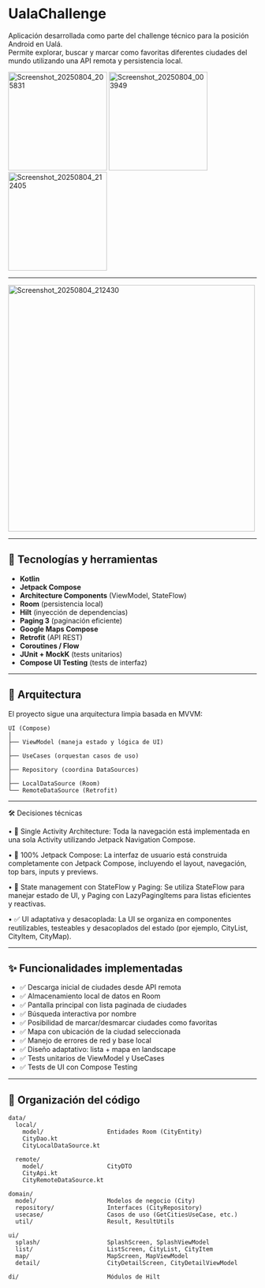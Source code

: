 # UalaChallenge

Aplicación desarrollada como parte del challenge técnico para la posición Android en Ualá.  
Permite explorar, buscar y marcar como favoritas diferentes ciudades del mundo utilizando una API remota y persistencia local.

<img width="200" alt="Screenshot_20250804_205831" src="https://github.com/user-attachments/assets/c4e121b7-ba9b-4f5a-bd1d-5a58d23028ae" />
<img width="200" alt="Screenshot_20250804_003949" src="https://github.com/user-attachments/assets/531bdbd2-76e1-43a4-8d6b-76659015504e" />
<img width="200"  alt="Screenshot_20250804_212405" src="https://github.com/user-attachments/assets/233d16c0-bb82-4c4a-a144-a6915f22fa39" />

---
<img width="500" alt="Screenshot_20250804_212430" src="https://github.com/user-attachments/assets/88bc7703-a7cf-437e-a8d2-de9f8b638c5c" />

---

## 🧩 Tecnologías y herramientas

- **Kotlin**
- **Jetpack Compose**
- **Architecture Components** (ViewModel, StateFlow)
- **Room** (persistencia local)
- **Hilt** (inyección de dependencias)
- **Paging 3** (paginación eficiente)
- **Google Maps Compose**
- **Retrofit** (API REST)
- **Coroutines / Flow**
- **JUnit + MockK** (tests unitarios)
- **Compose UI Testing** (tests de interfaz)

---

## 🧠 Arquitectura

El proyecto sigue una arquitectura limpia basada en MVVM:

```
UI (Compose)
│
├── ViewModel (maneja estado y lógica de UI)
│
├── UseCases (orquestan casos de uso)
│
├── Repository (coordina DataSources)
│
├── LocalDataSource (Room)
└── RemoteDataSource (Retrofit)
```

---


🛠️ Decisiones técnicas

•	🧩 Single Activity Architecture:
    Toda la navegación está implementada en una sola Activity utilizando Jetpack Navigation Compose.
    
•	🧱 100% Jetpack Compose:
    La interfaz de usuario está construida completamente con Jetpack Compose, incluyendo el layout, navegación, top bars, inputs y previews.
    
•	🧠 State management con StateFlow y Paging:
    Se utiliza StateFlow para manejar estado de UI, y Paging con LazyPagingItems para listas eficientes y reactivas.
    
•	✅ UI adaptativa y desacoplada:
    La UI se organiza en componentes reutilizables, testeables y desacoplados del estado (por ejemplo, CityList, CityItem, CityMap).


---

## ✨ Funcionalidades implementadas

- ✅ Descarga inicial de ciudades desde API remota
- ✅ Almacenamiento local de datos en Room
- ✅ Pantalla principal con lista paginada de ciudades
- ✅ Búsqueda interactiva por nombre
- ✅ Posibilidad de marcar/desmarcar ciudades como favoritas
- ✅ Mapa con ubicación de la ciudad seleccionada
- ✅ Manejo de errores de red y base local
- ✅ Diseño adaptativo: lista + mapa en landscape
- ✅ Tests unitarios de ViewModel y UseCases
- ✅ Tests de UI con Compose Testing

---

## 📁 Organización del código

```
data/           
  local/
    model/                  Entidades Room (CityEntity)
    CityDao.kt   
    CityLocalDataSource.kt

  remote/
    model/                  CityDTO
    CityApi.kt
    CityRemoteDataSource.kt

domain/
  model/                    Modelos de negocio (City)
  repository/               Interfaces (CityRepository)
  usecase/                  Casos de uso (GetCitiesUseCase, etc.)
  util/                     Result, ResultUtils

ui/
  splash/                   SplashScreen, SplashViewModel
  list/                     ListScreen, CityList, CityItem
  map/                      MapScreen, MapViewModel
  detail/                   CityDetailScreen, CityDetailViewModel

di/                         Módulos de Hilt
```
